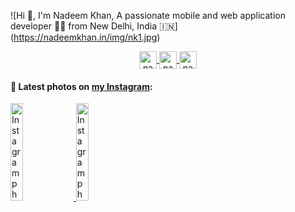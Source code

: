 ![Hi 👋, I'm Nadeem Khan, A passionate mobile and web application developer 👨‍💻 from New Delhi, India 🇮🇳]
(https://nadeemkhan.in/img/nk1.jpg)

<p align="center">
  <a href="https://twitter.com/nadeemkhan7" target="blank">
    <img align="center" src="https://cdn.jsdelivr.net/npm/simple-icons@3.0.1/icons/twitter.svg" alt="nadeemkhan7" height="28px" width="28px" />
  </a>
  <a href="https://fb.com/nadeemkhan786" target="blank">
    <img align="center" src="https://cdn.jsdelivr.net/npm/simple-icons@3.0.1/icons/facebook.svg" alt="nadeemkhan786" height="28px" width="28px" />
  </a>
  <a href="https://instagram.com/nadeemkhan7" target="blank">
    <img align="center" src="https://cdn.jsdelivr.net/npm/simple-icons@3.0.1/icons/instagram.svg" alt="nadeemkhan7" height="28px" width="28px" />
  </a>
</p>

#### 📸 Latest photos on [my Instagram](https://instagram.com/nadeemkhan7):

<a href='https://www.instagram.com/p/CGcYEzuAyTmwpimzPJKfd3Rels9HeCQE_Ms74E0/' target='_blank'>
  <img width='20%' src='https://instagram.fdel24-1.fna.fbcdn.net/v/t51.2885-15/e35/121736146_929115327616064_2119287136447994190_n.jpg?_nc_ht=instagram.fdel24-1.fna.fbcdn.net&_nc_cat=108&_nc_ohc=tiOtOSVFZGEAX8-Etbv&tp=18&oh=d504976fd24f3cfbf57bc3cc1faf07bb&oe=5FD77EBE' alt='Instagram photo' />
</a>
<a href='https://www.instagram.com/p/B6kkp3GgGDlZspRQJMqkPEaRrfSYZd5LoSGcYY0/' target='_blank'>
  <img width='20%' src='https://instagram.fdel24-1.fna.fbcdn.net/v/t51.2885-15/e35/79601165_2585005998386402_7523790756719628_n.jpg?_nc_ht=instagram.fdel24-1.fna.fbcdn.net&_nc_cat=102&_nc_ohc=CGL1vVew8EkAX9ldOlt&tp=18&oh=e5b141c3930ac5d49531b0b49d83c326&oe=5FD81AF5' alt='Instagram photo' />
</a>
